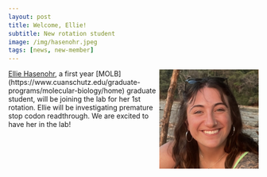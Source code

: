 ```yaml
---
layout: post
title: Welcome, Ellie!
subtitle: New rotation student
image: /img/hasenohr.jpeg
tags: [news, new-member]
---
```

<img align="right" src="/img/hasenohr.jpeg" style="width:200px !important;height:200px !important;" />
<a href="/docs/hasenohr-cv.pdf">Ellie Hasenohr</a>, a first year [MOLB](https://www.cuanschutz.edu/graduate-programs/molecular-biology/home) graduate student, will be joining the lab for her 1st rotation. Ellie will be investigating premature stop codon readthrough. We are excited to have her in the lab! 
<br>
<br>

